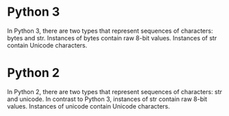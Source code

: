 # Python 3
In Python 3, there are two types that represent sequences of characters: bytes and str. Instances of bytes contain raw 8-bit values. Instances of str contain Unicode characters.

# Python 2
In Python 2, there are two types that represent sequences of characters: str and unicode. In contrast to Python 3, instances of str contain raw 8-bit values. Instances of unicode contain Unicode characters.
